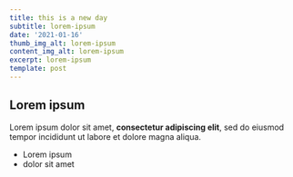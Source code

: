 ```yaml
---
title: this is a new day
subtitle: lorem-ipsum
date: '2021-01-16'
thumb_img_alt: lorem-ipsum
content_img_alt: lorem-ipsum
excerpt: lorem-ipsum
template: post
---
```

## Lorem ipsum

Lorem ipsum dolor sit amet, **consectetur adipiscing elit**, sed do eiusmod tempor incididunt ut labore et dolore magna aliqua.

- Lorem ipsum
- dolor sit amet